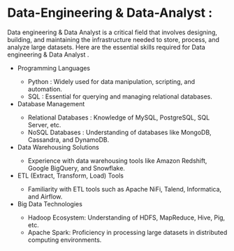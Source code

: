 # Data-Engineering & Data-Analyst :
Data engineering & Data Analyst is a critical field that involves designing, building, and maintaining the infrastructure needed to store, process, and analyze large datasets. Here are the essential skills required for Data engineering & Data Analyst .

<ul>
        <li> Programming Languages</li>
        <ul>
            <li>Python : Widely used for data manipulation, scripting, and automation.</li>
            <li>SQL : Essential for querying and managing relational databases.</li>
        </ul>
        <li>Database Management</li>
        <ul>
            <li>Relational Databases : Knowledge of MySQL, PostgreSQL, SQL Server, etc.</li>
            <li>NoSQL Databases : Understanding of databases like MongoDB, Cassandra, and DynamoDB.</li>
        </ul>
        <li>Data Warehousing Solutions</li>
        <ul>
        <li>Experience with data warehousing tools like Amazon Redshift, Google BigQuery, and Snowflake.</li>
        </ul>
        <li>ETL (Extract, Transform, Load) Tools</li>
        <ul>
        <li>Familiarity with ETL tools such as Apache NiFi, Talend, Informatica, and Airflow.</li>
        </ul>
        <li>Big Data Technologies</li>
        <ul>
        <li>Hadoop Ecosystem: Understanding of HDFS, MapReduce, Hive, Pig, etc.</li>
        <li>Apache Spark: Proficiency in processing large datasets in distributed computing environments.</li>
        </ul>
</ul>

